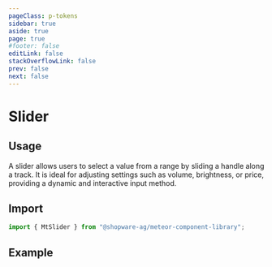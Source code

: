 ```yaml
---
pageClass: p-tokens
sidebar: true
aside: true
page: true
#footer: false
editLink: false
stackOverflowLink: false
prev: false
next: false
---
```


<script setup>
  import  SwagStorybookIframe  from '../../components/storybook/SwagStorybookIframe.vue'
</script>

# Slider

## Usage

A slider allows users to select a value from a range by sliding a handle along a track. It is ideal for adjusting settings such as volume, brightness, or price, providing a dynamic and interactive input method.

## Import

```js
import { MtSlider } from "@shopware-ag/meteor-component-library";
```

## Example

<SwagStorybookIframe group="form" component="mt-slider"></SwagStorybookIframe>

